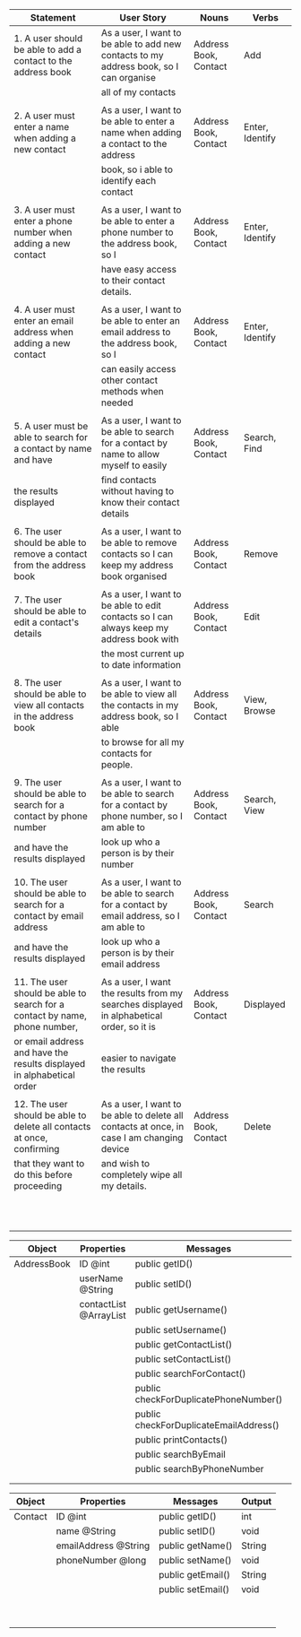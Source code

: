 | Statement                                                                  | User Story                                                                                | Nouns                 | Verbs           |
|----------------------------------------------------------------------------|-------------------------------------------------------------------------------------------|-----------------------|-----------------|
| 1. A user should be able to add a contact to the address book              | As a user, I want to be able to add new contacts to my address book, so I can organise    | Address Book, Contact | Add             |
|                                                                            | all of my contacts                                                                        |                       |                 |
|                                                                            |                                                                                           |                       |                 |
| 2. A user must enter a name when adding a new contact                      | As a user, I want to be able to enter a name when adding a contact to the address         | Address Book, Contact | Enter, Identify |
|                                                                            | book, so i able to identify each contact                                                  |                       |                 |
|                                                                            |                                                                                           |                       |                 |
| 3. A user must enter a phone number when adding a new contact              | As a user, I want to be able to enter a phone number to the address book, so I            | Address Book, Contact | Enter, Identify |
|                                                                            | have easy access to their contact details.                                                |                       |                 |
|                                                                            |                                                                                           |                       |                 |
| 4. A user must enter an email address when adding a new contact            | As a user, I want to be able to enter an email address to the address book, so I          | Address Book, Contact | Enter, Identify |
|                                                                            | can easily access other contact methods when needed                                       |                       |                 |
|                                                                            |                                                                                           |                       |                 |
| 5. A user must be able to search for a contact by name and have            | As a user, I want to be able to search for a contact by name to allow myself to easily    | Address Book, Contact | Search, Find    |
| the results displayed                                                      | find contacts without having to know their contact details                                |                       |                 |
|                                                                            |                                                                                           |                       |                 |
| 6. The user should be able to remove a contact from the address book       | As a user, I want to be able to remove contacts so I can keep my address book organised   | Address Book, Contact | Remove          |
|                                                                            |                                                                                           |                       |                 |
| 7. The user should be able to edit a contact's details                     | As a user, I want to be able to edit contacts so I can always keep my address book with   | Address Book, Contact | Edit            |
|                                                                            | the most current up to date information                                                   |                       |                 |
|                                                                            |                                                                                           |                       |                 |
| 8. The user should be able to view all contacts in the address book        | As a user, I want to be able to view all the contacts in my address book, so I able       | Address Book, Contact | View, Browse    |
|                                                                            | to browse for all my contacts for people.                                                 |                       |                 |
|                                                                            |                                                                                           |                       |                 |
| 9. The user should be able to search for a contact by phone number         | As a user, I want to be able to search for a contact by phone number, so I am able to     | Address Book, Contact | Search, View    |
| and have the results displayed                                             | look up who a person is by their number                                                   |                       |                 |
|                                                                            |                                                                                           |                       |                 |
| 10. The user should be able to search for a contact by email address       | As a user, I want to be able to search for a contact by email address, so I am able to    | Address Book, Contact | Search          |
| and have the results displayed                                             | look up who a person is by their email address                                            |                       |                 |
|                                                                            |                                                                                           |                       |                 |
| 11. The user should be able to search for a contact by name, phone number, | As a user, I want the results from my searches displayed in alphabetical order, so it is  | Address Book, Contact | Displayed       |
| or email address and have the results displayed in alphabetical order      | easier to navigate the results                                                            |                       |                 |
|                                                                            |                                                                                           |                       |                 | 
| 12. The user should be able to delete all contacts at once, confirming     | As a user, I want to be able to delete all contacts at once, in case I am changing device | Address Book, Contact | Delete          |
| that they want to do this before proceeding                                | and wish to completely wipe all my details.                                               |                       |                 |
|                                                                            |                                                                                           |                       |                 |
|                                                                            |                                                                                           |                       |                 |
|                                                                            |                                                                                           |                       |                 |
|                                                                            |                                                                                           |                       |                 |
|                                                                            |                                                                                           |                       |                 |
|                                                                            |                                                                                           |                       |                 |
|                                                                            |                                                                                           |                       |                 |
|                                                                            |                                                                                           |                       |                 |
|                                                                            |                                                                                           |                       |                 |
|                                                                            |                                                                                           |                       |                 |
|                                                                            |                                                                                           |                       |                 |

| Object      | Properties             | Messages                               | Output    |
|-------------|------------------------|----------------------------------------|-----------|
| AddressBook | ID @int                | public getID()                         | int       |
|             | userName @String       | public setID()                         | void      |
|             | contactList @ArrayList | public getUsername()                   | String    |
|             |                        | public setUsername()                   | void      |
|             |                        | public getContactList()                | ArrayList |
|             |                        | public setContactList()                | void      |
|             |                        | public searchForContact()              | List      |
|             |                        | public checkForDuplicatePhoneNumber()  | boolean   |
|             |                        | public checkForDuplicateEmailAddress() | boolean   |
|             |                        | public printContacts()                 | List      |
|             |                        | public searchByEmail                   | Contact   |
|             |                        | public searchByPhoneNumber             | Contact   |
|             |                        |                                        |           |
|             |                        |                                        |           |

| Object  | Properties           | Messages          | Output |
|---------|----------------------|-------------------|--------|
| Contact | ID @int              | public getID()    | int    |
|         | name @String         | public setID()    | void   |
|         | emailAddress @String | public getName()  | String |  
|         | phoneNumber @long    | public setName()  | void   |
|         |                      | public getEmail() | String |
|         |                      | public setEmail() | void   |
|         |                      |                   |        |
|         |                      |                   |        |
|         |                      |                   |        |
|         |                      |                   |        |
|         |                      |                   |        |
|         |                      |                   |        |
|         |                      |                   |        |
|         |                      |                   |        |
|         |                      |                   |        |
